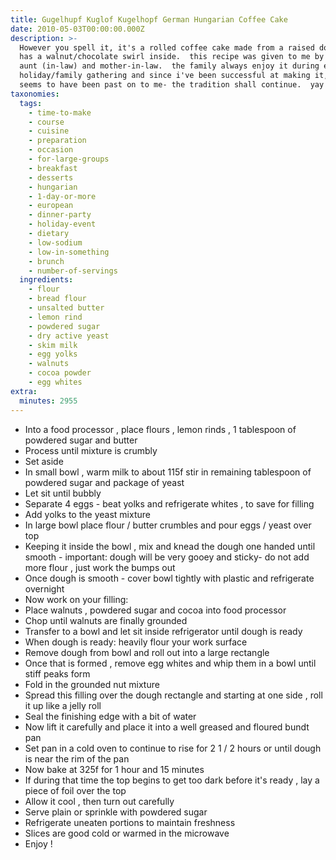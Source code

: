 ```yaml
---
title: Gugelhupf Kuglof Kugelhopf German Hungarian Coffee Cake
date: 2010-05-03T00:00:00.000Z
description: >-
  However you spell it, it's a rolled coffee cake made from a raised dough that
  has a walnut/chocolate swirl inside.  this recipe was given to me by both my
  aunt (in-law) and mother-in-law.  the family always enjoy it during every
  holiday/family gathering and since i've been successful at making it, that job
  seems to have been past on to me- the tradition shall continue.  yay!
taxonomies:
  tags:
    - time-to-make
    - course
    - cuisine
    - preparation
    - occasion
    - for-large-groups
    - breakfast
    - desserts
    - hungarian
    - 1-day-or-more
    - european
    - dinner-party
    - holiday-event
    - dietary
    - low-sodium
    - low-in-something
    - brunch
    - number-of-servings
  ingredients:
    - flour
    - bread flour
    - unsalted butter
    - lemon rind
    - powdered sugar
    - dry active yeast
    - skim milk
    - egg yolks
    - walnuts
    - cocoa powder
    - egg whites
extra:
  minutes: 2955
---
```

 - Into a food processor , place flours , lemon rinds , 1 tablespoon of powdered sugar and butter
 - Process until mixture is crumbly
 - Set aside
 - In small bowl , warm milk to about 115f stir in remaining tablespoon of powdered sugar and package of yeast
 - Let sit until bubbly
 - Separate 4 eggs - beat yolks and refrigerate whites , to save for filling
 - Add yolks to the yeast mixture
 - In large bowl place flour / butter crumbles and pour eggs / yeast over top
 - Keeping it inside the bowl , mix and knead the dough one handed until smooth - important: dough will be very gooey and sticky- do not add more flour , just work the bumps out
 - Once dough is smooth - cover bowl tightly with plastic and refrigerate overnight
 - Now work on your filling:
 - Place walnuts , powdered sugar and cocoa into food processor
 - Chop until walnuts are finally grounded
 - Transfer to a bowl and let sit inside refrigerator until dough is ready
 - When dough is ready: heavily flour your work surface
 - Remove dough from bowl and roll out into a large rectangle
 - Once that is formed , remove egg whites and whip them in a bowl until stiff peaks form
 - Fold in the grounded nut mixture
 - Spread this filling over the dough rectangle and starting at one side , roll it up like a jelly roll
 - Seal the finishing edge with a bit of water
 - Now lift it carefully and place it into a well greased and floured bundt pan
 - Set pan in a cold oven to continue to rise for 2 1 / 2 hours or until dough is near the rim of the pan
 - Now bake at 325f for 1 hour and 15 minutes
 - If during that time the top begins to get too dark before it's ready , lay a piece of foil over the top
 - Allow it cool , then turn out carefully
 - Serve plain or sprinkle with powdered sugar
 - Refrigerate uneaten portions to maintain freshness
 - Slices are good cold or warmed in the microwave
 - Enjoy !
